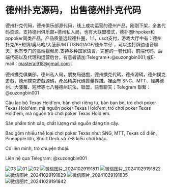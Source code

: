 # 德州扑克源码， 出售德州扑克代码
德州扑克代码，德州俱乐部源代码，线上成功运营的德州产品，刚刚下架，全套代码资源。支持德州俱乐部+德州私人局，也有大联盟模式，德扑圈hhpoker和pppoker同类产品，产品质量远超德扑圈，1:1，usdt支付，游戏大厅中有：德州扑克/6+短牌/奥马哈/大菠萝/MTT/SNG/AOF/德州牛仔 ，可以边打牌边语音聊天，也有专门的高端视频房.支持多种国家语言，完整的一套代码，前端代码，后端代码以及代理和运营后台，有意者请加:Telegram✈:@xuzongbin001;或E-mail：masterai918@gmail.com；

德州撲克俱樂部，德州私人局，朋友局遊戲，德州撲克代碼，德州源碼，德州撲克遊戲，德州撲克遊戲源碼，產品精美代碼質量靠譜。裡面有 SNG、MTT、經典德州、大菠蘿、短牌等七八種德州玩法，聯盟，語音聊天；Telegram 聯繫：@xuzongbin001



Câu lạc bộ Texas Hold'em, bàn chơi riêng tư, bàn bạn bè, trò chơi poker Texas Hold'em, mã nguồn poker Texas Hold'em, trò chơi poker Texas Hold'em, mã nguồn trò chơi poker Texas Hold'em.

Sản phẩm tinh xảo, chất lượng mã nguồn đáng tin cậy.

Bao gồm nhiều thể loại chơi poker Texas như: SNG, MTT, Texas cổ điển, Pineapple lớn, Short Deck và 7–8 kiểu chơi khác.

Có liên minh, trò chuyện thoại.

Liên hệ qua Telegram: @xuzongbin001






![03](https://github.com/user-attachments/assets/afc9ea87-44ef-45e6-aa8e-f6491dcb121c)
![01](https://github.com/user-attachments/assets/20c19859-a23a-4c42-835c-7591f350a125)
![02](https://github.com/user-attachments/assets/96c4bffd-e012-48a2-a817-2e2453a1a54a)
![微信图片_20241029191811](https://github.com/user-attachments/assets/11cee94b-eeea-4519-9727-30e88a737406)
![微信图片_20241029191822](https://github.com/user-attachments/assets/160bd558-4327-4ec1-b4a2-0889b5b305be)
![微信图片_20241029191829](https://github.com/user-attachments/assets/51b760e9-ddff-4190-b330-cdc2e4cfee93)
![微信图片_20241029191835](https://github.com/user-attachments/assets/c1c6955a-172b-4e5b-8fe3-e6325f3f6b38)
![微信图片_20241029191842](https://github.com/user-attachments/assets/c7beec6a-2757-484d-9757-87ca12b3bfac)






